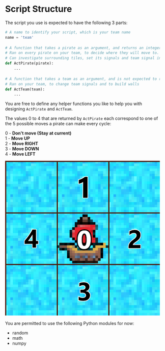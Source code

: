 # Script Structure
The script you use is expected to have the following 3 parts:

```py
# A name to identify your script, which is your team name
name = 'team'

# A function that takes a pirate as an argument, and returns an integer between 0 and 4
# Ran on every pirate on your team, to decide where they will move to. 
# Can investigate surrounding tiles, set its signals and team signal in the process
def ActPirate(pirate):
    ...

# A function that takes a team as an argument, and is not expected to return anything
# Ran on your team, to change team signals and to build walls
def ActTeam(team):
    ...
```

You are free to define any helper functions you like to help you with designing `ActPirate` and `ActTeam`. 

The values 0 to 4 that are returned by `ActPirate` each correspond to one of the 5 possible moves a pirate can make every cycle:

0 - **Don't move (Stay at current)**  
1 - **Move UP**  
2 - **Move RIGHT**  
3 - **Move DOWN**  
4 - **Move LEFT**  

![](./media/movement.png)

You are permitted to use the following Python modules for now:
- random
- math
- numpy